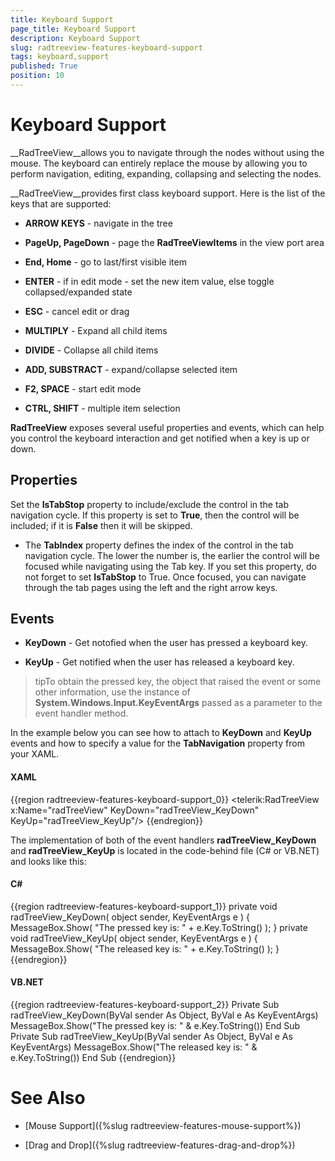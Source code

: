 ```yaml
---
title: Keyboard Support
page_title: Keyboard Support
description: Keyboard Support
slug: radtreeview-features-keyboard-support
tags: keyboard,support
published: True
position: 10
---
```


# Keyboard Support



__RadTreeView__allows you to navigate through the nodes without using the mouse. The keyboard can entirely replace the mouse by allowing you to perform navigation, editing, expanding, collapsing and selecting the nodes.

__RadTreeView__provides first class keyboard support. Here is the list of the keys that are supported:

* __ARROW KEYS__ - navigate in the tree

* __PageUp, PageDown__ - page the __RadTreeViewItems__ in the view port area

* __End, Home__ - go to last/first visible item

* __ENTER__ - if in edit mode - set the new item value, else toggle collapsed/expanded state

* __ESC__ - cancel edit or drag

* __MULTIPLY__ - Expand all child items

* __DIVIDE__ - Collapse all child items

* __ADD, SUBSTRACT__ - expand/collapse selected item

* __F2, SPACE__ - start edit mode

* __CTRL, SHIFT__ - multiple item selection

__RadTreeView__ exposes several useful properties and events, which can help you control the keyboard interaction and get notified when a key is up or down.

## Properties 

Set the __IsTabStop__ property to include/exclude the control in the tab navigation cycle. If this property is set to __True__, then the control will be included; if it is __False__ then it will be skipped.

* The __TabIndex__ property defines the index of the control in the tab navigation cycle. The lower the number is, the earlier the control will be focused while navigating using the Tab key. If you set this property, do not forget to set __IsTabStop__ to True. Once focused, you can navigate through the tab pages using the left and the right arrow keys. 

## Events 

* __KeyDown__ - Get notofied when the user has pressed a keyboard key.

* __KeyUp__ - Get notified when the user has released a keyboard key.

>tipTo obtain the pressed key, the object that raised the event or some other information, use the instance of __System.Windows.Input.KeyEventArgs__ passed as a parameter to the event handler method.

In the example below you can see how to attach to __KeyDown__ and __KeyUp__ events and how to specify a value for the __TabNavigation__ property from your XAML. 

#### __XAML__

{{region radtreeview-features-keyboard-support_0}}
	<telerik:RadTreeView x:Name="radTreeView" KeyDown="radTreeView_KeyDown" KeyUp="radTreeView_KeyUp"/>
	{{endregion}}



The implementation of both of the event handlers __radTreeView_KeyDown__ and __radTreeView_KeyUp__ is located in the code-behind file (C# or VB.NET) and looks like this: 

#### __C#__

{{region radtreeview-features-keyboard-support_1}}
	private void radTreeView_KeyDown( object sender, KeyEventArgs e )
	{
	    MessageBox.Show( "The pressed key is: " + e.Key.ToString() );
	}
	private void radTreeView_KeyUp( object sender, KeyEventArgs e )
	{
	    MessageBox.Show( "The released key is: " + e.Key.ToString() );
	}
	{{endregion}}



#### __VB.NET__

{{region radtreeview-features-keyboard-support_2}}
	Private Sub radTreeView_KeyDown(ByVal sender As Object, ByVal e As KeyEventArgs)
	    MessageBox.Show("The pressed key is: " & e.Key.ToString())
	End Sub
	Private Sub radTreeView_KeyUp(ByVal sender As Object, ByVal e As KeyEventArgs)
	    MessageBox.Show("The released key is: " & e.Key.ToString())
	End Sub
	{{endregion}}



# See Also

 * [Mouse Support]({%slug radtreeview-features-mouse-support%})

 * [Drag and Drop]({%slug radtreeview-features-drag-and-drop%})
